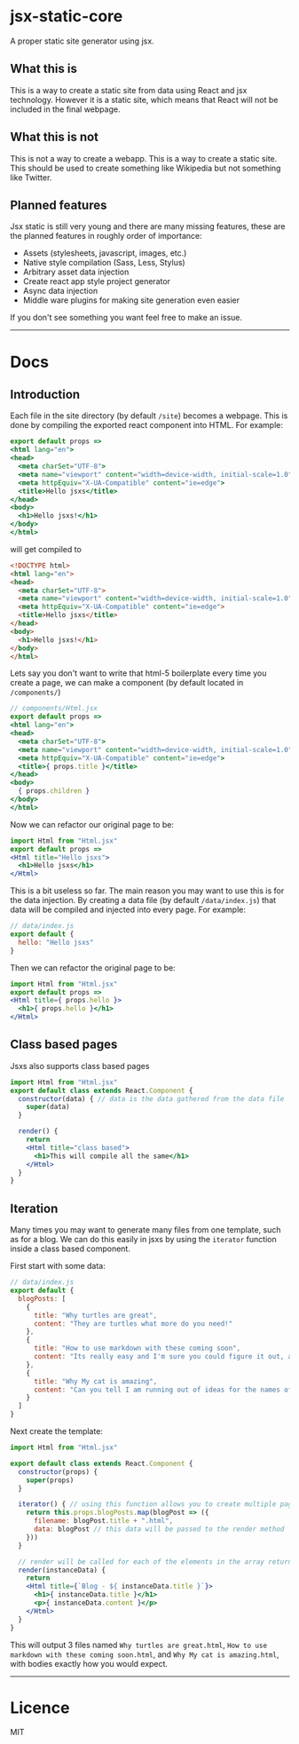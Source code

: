 # jsx-static-core
A proper static site generator using jsx.

## What this is
This is a way to create a static site from data using React and jsx technology. However it is a static site, which means that React will not be included in the final webpage.

## What this is not
This is not a way to create a webapp. This is a way to create a static site. This should be used to create something like Wikipedia but not something like Twitter.

## Planned features
Jsx static is still very young and there are many missing features, these are the planned features in roughly order of importance:
- Assets (stylesheets, javascript, images, etc.)
- Native style compilation (Sass, Less, Stylus)
- Arbitrary asset data injection
- Create react app style project generator
- Async data injection
- Middle ware plugins for making site generation even easier

If you don't see something you want feel free to make an issue.

---

# Docs

## Introduction
Each file in the site directory (by default `/site`) becomes a webpage. This is done by compiling the exported react component into HTML. For example:

```jsx
export default props => 
<html lang="en">
<head>
  <meta charSet="UTF-8">
  <meta name="viewport" content="width=device-width, initial-scale=1.0">
  <meta httpEquiv="X-UA-Compatible" content="ie=edge">
  <title>Hello jsxs</title>
</head>
<body>
  <h1>Hello jsxs!</h1>
</body>
</html>
```

will get compiled to

```html
<!DOCTYPE html>
<html lang="en">
<head>
  <meta charSet="UTF-8">
  <meta name="viewport" content="width=device-width, initial-scale=1.0">
  <meta httpEquiv="X-UA-Compatible" content="ie=edge">
  <title>Hello jsxs</title>
</head>
<body>
  <h1>Hello jsxs!</h1>
</body>
</html>
```

Lets say you don't want to write that html-5 boilerplate every time you create a page, we can make a component (by default located in `/components/`)

```jsx
// components/Html.jsx
export default props => 
<html lang="en">
<head>
  <meta charSet="UTF-8">
  <meta name="viewport" content="width=device-width, initial-scale=1.0">
  <meta httpEquiv="X-UA-Compatible" content="ie=edge">
  <title>{ props.title }</title>
</head>
<body>
  { props.children }
</body>
</html>
```

Now we can refactor our original page to be:

```jsx
import Html from "Html.jsx"
export default props => 
<Html title="Hello jsxs">
  <h1>Hello jsxs</h1>
</Html>
```


This is a bit useless so far. The main reason you may want to use this is for the data injection. By creating a data file (by default `/data/index.js`) that data will be compiled and injected into every page. For example:

```js
// data/index.js
export default {
  hello: "Hello jsxs"
}
```

Then we can refactor the original page to be:

```jsx
import Html from "Html.jsx"
export default props => 
<Html title={ props.hello }>
  <h1>{ props.hello }</h1>
</Html>
```

## Class based pages
Jsxs also supports class based pages

```jsx
import Html from "Html.jsx"
export default class extends React.Component {
  constructor(data) { // data is the data gathered from the data file
    super(data)
  }

  render() {
    return 
    <Html title="class based">
      <h1>This will compile all the same</h1>
    </Html>
  }
}
```

## Iteration
Many times you may want to generate many files from one template, such as for a blog. We can do this easily in jsxs by using the `iterator` function inside a class based component.

First start with some data:

```js
// data/index.js
export default {
  blogPosts: [
    {
      title: "Why turtles are great",
      content: "They are turtles what more do you need!"
    },
    {
      title: "How to use markdown with these coming soon",
      content: "Its really easy and I'm sure you could figure it out, add a md compiler and read files in the data file"
    },
    {
      title: "Why My cat is amazing",
      content: "Can you tell I am running out of ideas for the names of these blog posts?"
    }
  ]
}
```

Next create the template:

```jsx
import Html from "Html.jsx"

export default class extends React.Component {
  constructor(props) {
    super(props)
  }

  iterator() { // using this function allows you to create multiple pages from a single template file
    return this.props.blogPosts.map(blogPost => ({
      filename: blogPost.title + ".html",
      data: blogPost // this data will be passed to the render method
    }))
  }

  // render will be called for each of the elements in the array returned from iterator
  render(instanceData) { 
    return 
    <Html title={`Blog - ${ instanceData.title }`}>
      <h1>{ instanceData.title }</h1>
      <p>{ instanceData.content }</p>
    </Html>
  }
}
```

This will output 3 files named `Why turtles are great.html`, `How to use markdown with these coming soon.html`, and `Why My cat is amazing.html`, with bodies exactly how you would expect.

---

# Licence
MIT